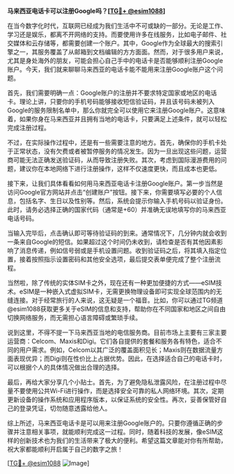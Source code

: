 **马来西亚电话卡可以注册Google吗？[[TG💪+ @esim1088](https://t.me/s/esim1088)]**

在当今数字化时代，互联网已经成为我们生活中不可或缺的一部分。无论是工作、学习还是娱乐，都离不开网络的支持。而要使用许多在线服务，比如电子邮件、社交媒体和云存储等，都需要创建一个账户。其中，Google作为全球最大的搜索引擎之一，其服务覆盖了从邮箱到文档编辑的方方面面。然而，对于很多用户来说，尤其是身处海外的朋友，可能会担心自己手中的电话卡是否能够顺利注册Google账户。今天，我们就来聊聊马来西亚的电话卡能不能用来注册Google账户这个问题。

首先，我们需要明确一点：Google账户的注册并不要求特定国家或地区的电话卡。理论上讲，只要你的手机号码能够接收短信验证码，并且该号码未被列入Google的服务限制名单中，那么你就完全可以使用它来注册Google账户。这意味着，如果你身在马来西亚并且拥有当地的电话卡，只要满足上述条件，就可以轻松完成注册过程。

不过，在实际操作过程中，还是有一些需要注意的地方。首先，确保你的手机卡处于正常状态，没有欠费或者被暂停服务的情况发生。因为一旦出现这些问题，运营商可能无法正确发送验证码，从而导致注册失败。其次，考虑到国际漫游费用的问题，建议你在本地网络下进行注册操作，这样不仅速度更快，而且成本也更低。

接下来，让我们具体看看如何用马来西亚电话卡注册Google账户。第一步当然是访问Google官方网站并点击“创建账户”按钮。接下来，你需要填写必要的个人信息，包括名字、生日以及性别等。然后，系统会提示你输入手机号码以验证身份。此时，请务必选择正确的国家代码（通常是+60）并准确无误地填写你的马来西亚电话号码。

当输入完毕后，点击确认即可等待验证码的到来。通常情况下，几分钟内就会收到一条来自Google的短信。如果超过这个时间仍未收到，请检查是否有其他因素影响了消息传递，例如信号弱或是手机设置问题。收到验证码之后，将其填入指定位置，接着按照指示设置密码和其他安全选项，最后提交表单便完成了整个注册流程。

当然啦，除了传统的实体SIM卡之外，现在还有一种更加便捷的方式——eSIM技术。eSIM是一种嵌入式虚拟SIM卡，无需更换物理设备即可实现全球范围内的无缝连接。对于经常旅行的人来说，这无疑是一个福音。比如，你可以通过TG频道@esim1088获取更多关于eSIM的信息和支持，帮助你在不同国家和地区之间自由切换网络服务，而无需担心语言障碍或繁琐手续。

说到这里，不得不提一下马来西亚当地的电信服务商。目前市场上主要有三家主要运营商：Celcom、Maxis和Digi。它们各自提供的套餐和服务各有特色，适合不同的用户需求。例如，Celcom以其广泛的覆盖面积见长；Maxis则在数据流量方面表现优异；而Digi则在性价比上占据优势。因此，在选择适合自己的电话卡时，可以根据个人的具体情况做出合理的选择。

最后，再给大家分享几个小贴士。首先，为了避免隐私泄露风险，在注册过程中尽量不要使用公共Wi-Fi进行操作，而是选择安全可靠的私人网络环境。其次，定期更新设备的操作系统和应用程序版本，以保证系统的安全性。再次，妥善保管好自己的登录凭证，切勿随意透露给他人。

综上所述，马来西亚电话卡是可以用来注册Google账户的。只要你遵循正确的步骤并注意相关事项，就能顺利完成这一过程。同时，随着科技的发展，像eSIM这样的创新技术也为我们的生活带来了极大的便利。希望这篇文章能对你有所帮助，祝大家都能顺利开启属于自己的数字之旅！ 

[[TG💪+ @esim1088](https://t.me/s/esim1088) ![Image](https://i.postimg.cc/4NQfJmqS/Snipaste-2025-05-13-00-14-12.png)]